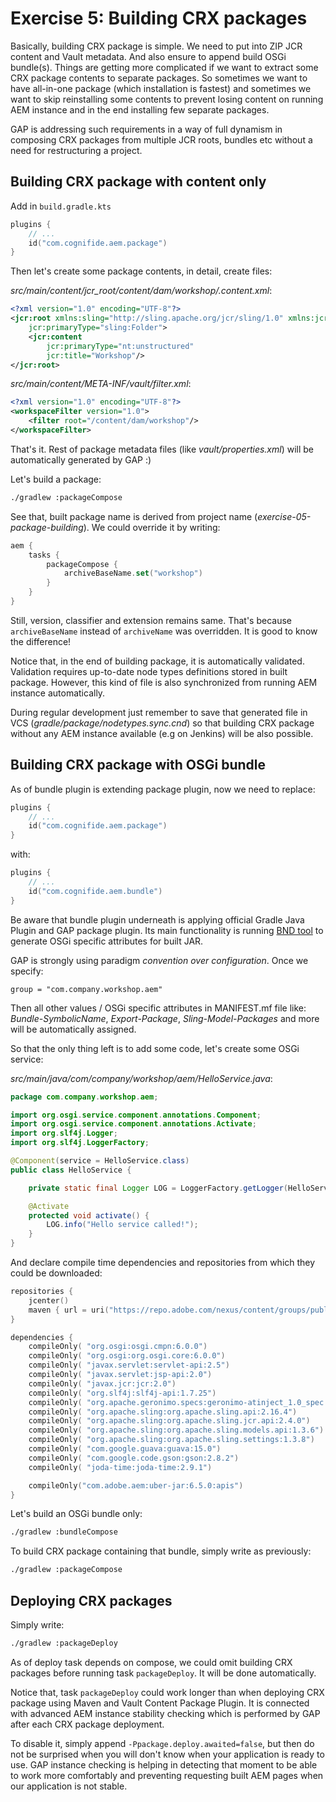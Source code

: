 # Exercise 5: Building CRX packages 

Basically, building CRX package is simple. We need to put into ZIP JCR content and Vault metadata. And also ensure to append build OSGi bundle(s).
Things are getting more complicated if we want to extract some CRX package contents to separate packages.
So sometimes we want to have all-in-one package (which installation is fastest) and sometimes we want to skip reinstalling some contents 
to prevent losing content on running AEM instance and in the end installing few separate packages.

GAP is addressing such requirements in a way of full dynamism in composing CRX packages from multiple JCR roots, bundles etc 
without a need for restructuring a project.

## Building CRX package with content only

Add in `build.gradle.kts`

```kotlin
plugins {
    // ...
    id("com.cognifide.aem.package")
}
```

Then let's create some package contents, in detail, create files:

*src/main/content/jcr_root/content/dam/workshop/.content.xml*:

```xml
<?xml version="1.0" encoding="UTF-8"?>
<jcr:root xmlns:sling="http://sling.apache.org/jcr/sling/1.0" xmlns:jcr="http://www.jcp.org/jcr/1.0" xmlns:nt="http://www.jcp.org/jcr/nt/1.0"
    jcr:primaryType="sling:Folder">
    <jcr:content
        jcr:primaryType="nt:unstructured"
        jcr:title="Workshop"/>
</jcr:root>
```

*src/main/content/META-INF/vault/filter.xml*:

```xml
<?xml version="1.0" encoding="UTF-8"?>
<workspaceFilter version="1.0">
    <filter root="/content/dam/workshop"/>
</workspaceFilter>
```

That's it. Rest of package metadata files (like *vault/properties.xml*) will be automatically generated by GAP :)

Let's build a package:

```bash
./gradlew :packageCompose
```

See that, built package name is derived from project name (*exercise-05-package-building*). We could override it by writing:

```kotlin
aem {
    tasks {
        packageCompose {
            archiveBaseName.set("workshop")
        }   
    }   
}
```

Still, version, classifier and extension remains same. That's because `archiveBaseName` instead of `archiveName` was overridden.
It is good to know the difference!

Notice that, in the end of building package, it is automatically validated.
Validation requires up-to-date node types definitions stored in built package. 
However, this kind of file is also synchronized from running AEM instance automatically.

During regular development just remember to save that generated file in VCS (*gradle/package/nodetypes.sync.cnd*) 
so that building CRX package without any AEM instance available (e.g on Jenkins) will be also possible.

## Building CRX package with OSGi bundle

As of bundle plugin is extending package plugin, now we need to replace:

```kotlin
plugins {
    // ...
    id("com.cognifide.aem.package")
}
```

with:

```kotlin
plugins {
    // ...
    id("com.cognifide.aem.bundle")
}
```

Be aware that bundle plugin underneath is applying official Gradle Java Plugin and GAP package plugin.
Its main functionality is running [BND tool](https://bnd.bndtools.org/) to generate OSGi specific attributes for built JAR.

GAP is strongly using paradigm *convention over configuration*. Once we specify:

```
group = "com.company.workshop.aem"
```

Then all other values / OSGi specific attributes in MANIFEST.mf file like: 
*Bundle-SymbolicName*, *Export-Package*, *Sling-Model-Packages* and more will be automatically assigned.

So that the only thing left is to add some code, let's create some OSGi service:

*src/main/java/com/company/workshop/aem/HelloService.java*:

```java
package com.company.workshop.aem;

import org.osgi.service.component.annotations.Component;
import org.osgi.service.component.annotations.Activate;
import org.slf4j.Logger;
import org.slf4j.LoggerFactory;

@Component(service = HelloService.class)
public class HelloService {

    private static final Logger LOG = LoggerFactory.getLogger(HelloService.class);

    @Activate
    protected void activate() {
        LOG.info("Hello service called!");
    }
}
```

And declare compile time dependencies and repositories from which they could be downloaded:

```kotlin
repositories {
    jcenter()
    maven { url = uri("https://repo.adobe.com/nexus/content/groups/public") }
}

dependencies {
    compileOnly( "org.osgi:osgi.cmpn:6.0.0")
    compileOnly( "org.osgi:org.osgi.core:6.0.0")
    compileOnly( "javax.servlet:servlet-api:2.5")
    compileOnly( "javax.servlet:jsp-api:2.0")
    compileOnly( "javax.jcr:jcr:2.0")
    compileOnly( "org.slf4j:slf4j-api:1.7.25")
    compileOnly( "org.apache.geronimo.specs:geronimo-atinject_1.0_spec:1.0")
    compileOnly( "org.apache.sling:org.apache.sling.api:2.16.4")
    compileOnly( "org.apache.sling:org.apache.sling.jcr.api:2.4.0")
    compileOnly( "org.apache.sling:org.apache.sling.models.api:1.3.6")
    compileOnly( "org.apache.sling:org.apache.sling.settings:1.3.8")
    compileOnly( "com.google.guava:guava:15.0")
    compileOnly( "com.google.code.gson:gson:2.8.2")
    compileOnly( "joda-time:joda-time:2.9.1")

    compileOnly("com.adobe.aem:uber-jar:6.5.0:apis")
}
```

Let's build an OSGi bundle only:

```bash
./gradlew :bundleCompose
```

To build CRX package containing that bundle, simply write as previously:

```bash
./gradlew :packageCompose
```

## Deploying CRX packages

Simply write:

```bash
./gradlew :packageDeploy
```

As of deploy task depends on compose, we could omit building CRX packages before running task `packageDeploy`. It will be done automatically.

Notice that, task `packageDeploy` could work longer than when deploying CRX package using Maven and Vault Content Package Plugin.
It is connected with advanced AEM instance stability checking which is performed by GAP after each CRX package deployment.

To disable it, simply append `-Ppackage.deploy.awaited=false`, but then do not be surprised when you will don't know when your application is ready to use.
GAP instance checking is helping in detecting that moment to be able to work more comfortably and preventing requesting built AEM pages when our application is not stable.
